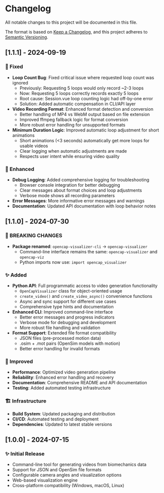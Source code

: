 # Changelog

All notable changes to this project will be documented in this file.

The format is based on [Keep a Changelog](https://keepachangelog.com/en/1.0.0/),
and this project adheres to [Semantic Versioning](https://semver.org/spec/v2.0.0.html).

## [1.1.1] - 2024-09-19

### 🐛 Fixed
- **Loop Count Bug**: Fixed critical issue where requested loop count was ignored
  - Previously: Requesting 5 loops would only record ~2-3 loops
  - Now: Requesting 5 loops correctly records exactly 5 loops
  - Root cause: Session.vue loop counting logic had off-by-one error
  - Solution: Added automatic compensation in CLI/API layer
- **Video Recording Format**: Enhanced format detection and conversion
  - Better handling of MP4 vs WebM output based on file extension
  - Improved ffmpeg fallback logic for format conversion
  - More robust error handling for unsupported formats
- **Minimum Duration Logic**: Improved automatic loop adjustment for short animations
  - Short animations (<3 seconds) automatically get more loops for usable videos
  - Clear logging when automatic adjustments are made
  - Respects user intent while ensuring video quality

### 🔧 Enhanced
- **Debug Logging**: Added comprehensive logging for troubleshooting
  - Browser console integration for better debugging
  - Clear messages about format choices and loop adjustments
  - Verbose mode shows all recording parameters
- **Error Messages**: More informative error messages and warnings
- **Documentation**: Updated API documentation with loop behavior notes

## [1.1.0] - 2024-07-30

### 🚨 BREAKING CHANGES
- **Package renamed**: `opencap-visualizer-cli` → `opencap-visualizer`
  - Command-line interface remains the same: `opencap-visualizer` and `opencap-viz`
  - Python imports now use: `import opencap_visualizer`

### ✨ Added
- **Python API**: Full programmatic access to video generation functionality
  - `OpenCapVisualizer` class for object-oriented usage  
  - `create_video()` and `create_video_async()` convenience functions
  - Async and sync support for different use cases
  - Comprehensive type hints and documentation
- **Enhanced CLI**: Improved command-line interface
  - Better error messages and progress indicators
  - Verbose mode for debugging and development
  - More robust file handling and validation
- **Format Support**: Extended file format compatibility
  - JSON files (pre-processed motion data)
  - .osim + .mot pairs (OpenSim models with motion)
  - Better error handling for invalid formats

### 🔧 Improved
- **Performance**: Optimized video generation pipeline
- **Reliability**: Enhanced error handling and recovery
- **Documentation**: Comprehensive README and API documentation
- **Testing**: Added automated testing infrastructure

### 🏗️ Infrastructure
- **Build System**: Updated packaging and distribution
- **CI/CD**: Automated testing and deployment
- **Dependencies**: Updated to latest stable versions

## [1.0.0] - 2024-07-15

### ✨ Initial Release
- Command-line tool for generating videos from biomechanics data
- Support for JSON and OpenSim file formats
- Configurable camera angles and visualization options
- Web-based visualization engine
- Cross-platform compatibility (Windows, macOS, Linux)
